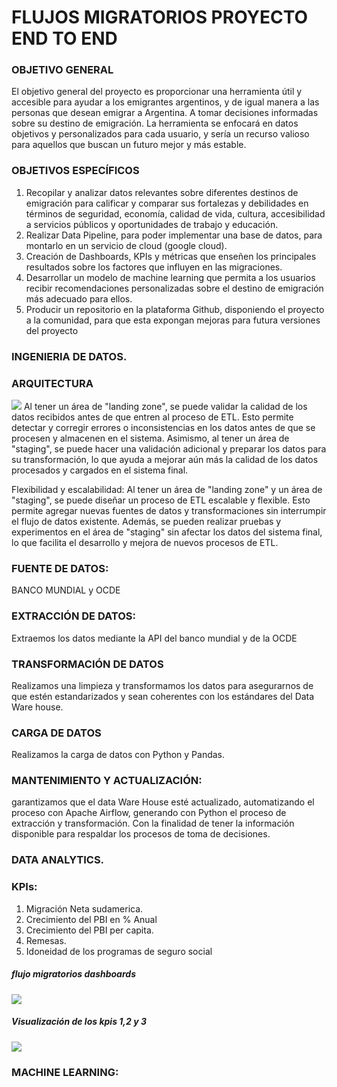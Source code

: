 # FLUJOS MIGRATORIOS PROYECTO END TO END</b>
### OBJETIVO GENERAL
El objetivo general del proyecto es proporcionar una herramienta útil y accesible
para ayudar a los emigrantes argentinos, y de igual manera a las personas que
desean emigrar a Argentina. A tomar decisiones informadas sobre su destino de
emigración. La herramienta se enfocará en datos objetivos y personalizados para
cada usuario, y sería un recurso valioso para aquellos que buscan un futuro mejor y
más estable.

### OBJETIVOS ESPECÍFICOS
1. Recopilar y analizar datos relevantes sobre diferentes destinos de emigración
para calificar y comparar sus fortalezas y debilidades en términos de
seguridad, economía, calidad de vida, cultura, accesibilidad a servicios
públicos y oportunidades de trabajo y educación.
2. Realizar Data Pipeline, para poder implementar una base de datos, para
montarlo en un servicio de cloud (google cloud).
3. Creación de Dashboards, KPIs y métricas que enseñen los principales
resultados sobre los factores que influyen en las migraciones.
4. Desarrollar un modelo de machine learning que permita a los usuarios
recibir recomendaciones personalizadas sobre el destino de emigración más adecuado para ellos.
5. Producir un repositorio en la plataforma Github, disponiendo el proyecto a la
comunidad, para que esta expongan mejoras para futura versiones del
proyecto

### INGENIERIA DE DATOS.
### ARQUITECTURA
![](https://github.com/matiasgarroa/Grupo10-Proyecto-Final-Migraciones/blob/main/Semana%202/arquitectura%20GCP.png)
Al tener un área de "landing zone", se puede validar la calidad de los datos recibidos antes de que entren al proceso de ETL. Esto permite detectar y corregir errores o inconsistencias en los datos antes de que se procesen y almacenen en el sistema. Asimismo, al tener un área de "staging", se puede hacer una validación adicional y preparar los datos para su transformación, lo que ayuda a mejorar aún más la calidad de los datos procesados y cargados en el sistema final.

Flexibilidad y escalabilidad: Al tener un área de "landing zone" y un área de "staging", se puede diseñar un proceso de ETL escalable y flexible. Esto permite agregar nuevas fuentes de datos y transformaciones sin interrumpir el flujo de datos existente. Además, se pueden realizar pruebas y experimentos en el área de "staging" sin afectar los datos del sistema final, lo que facilita el desarrollo y mejora de nuevos procesos de ETL.

### FUENTE DE DATOS:
BANCO MUNDIAL y OCDE

### EXTRACCIÓN DE DATOS: 
Extraemos los datos mediante la API del banco mundial y de la OCDE
### TRANSFORMACIÓN DE DATOS
Realizamos una limpieza y transformamos los datos para asegurarnos de que estén estandarizados y sean coherentes con los estándares del Data Ware house.
### CARGA DE DATOS
Realizamos la carga de datos con Python y Pandas.
### MANTENIMIENTO Y ACTUALIZACIÓN:
garantizamos que el data Ware House esté actualizado, automatizando el proceso con Apache Airflow, generando con Python el proceso de extracción y transformación. Con la finalidad de tener la información disponible para respaldar los procesos de toma de decisiones.

### DATA ANALYTICS.
### KPIs:
1. Migración Neta sudamerica.
2. Crecimiento del PBI en % Anual
3. Crecimiento del PBI per capita.
4. Remesas.
5. Idoneidad de los programas de seguro social
##### flujo migratorios dashboards 
![](https://github.com/matiasgarroa/Grupo10-Proyecto-Final-Migraciones/blob/main/Semana%203/flow%20map.jpeg)
##### Visualización de los kpis 1,2 y 3 
![](https://github.com/matiasgarroa/Grupo10-Proyecto-Final-Migraciones/blob/main/Semana%203/dashboard%20kpi%20(PIB%2C%20MIGRACION%20NETA).JPG)

### MACHINE LEARNING:

